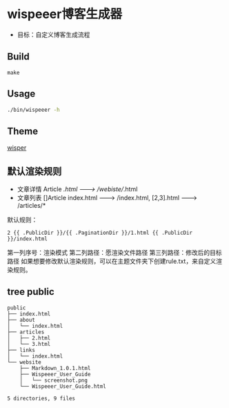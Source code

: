 # wispeeer博客生成器

+ 目标：自定义博客生成流程

## Build
```
make
```

## Usage
```bash
./bin/wispeeer -h
```

## Theme 
[wisper](https://github.com/Wispeeer/wisper)

## 默认渲染规则
+ 文章详情  Article     *.html ---> /webiste/*.html
+ 文章列表  []Article   index.html ---> /index.html, [2,3].html ---> /articles/*

默认规则：
```
2 {{ .PublicDir }}/{{ .PaginationDir }}/1.html {{ .PublicDir }}/index.html
```
第一列序号：渲染模式
第二列路径：愿渲染文件路径
第三列路径：修改后的目标路径
如果想要修改默认渲染规则，可以在主题文件夹下创建rule.txt，来自定义渲染规则。

## tree public
```
public
├── index.html
├── about
│   └── index.html
├── articles
│   ├── 2.html
│   └── 3.html
├── links
│   └── index.html
└── website
    ├── Markdown_1.0.1.html
    ├── Wispeeer_User_Guide
    │   └── screenshot.png
    └── Wispeeer_User_Guide.html

5 directories, 9 files
```
